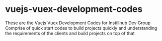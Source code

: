 # vuejs-vuex-development-codes

These are the Vuejs Vuex Development Codes for Instillhub Dev Group 
Comprise of quick start codes to build projects quickly and understanding the requirements of the clients and build projects on top of that 
